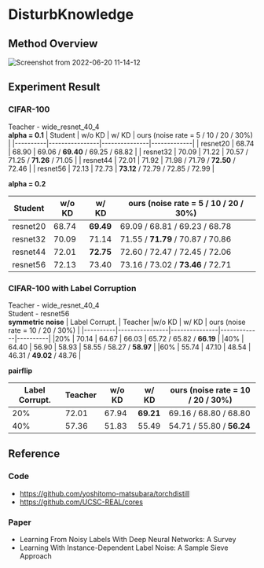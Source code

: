 # DisturbKnowledge
## Method Overview
![Screenshot from 2022-06-20 11-14-12](https://user-images.githubusercontent.com/20153952/174513557-f7834300-c64f-4ee1-8714-21bf0204e69f.png)

## Experiment Result
### CIFAR-100
Teacher - wide_resnet_40_4  
**alpha = 0.1**
|  Student  |  w/o KD | w/ KD |  ours (noise rate = 5 / 10 / 20 / 30%) |
|----------|----------------|---------------|-------------|
| resnet20 | 68.74 | 68.90 | 69.06 / **69.40** / 69.25 / 68.82 | 
| resnet32 | 70.09 | 71.22 | 70.57 / 71.25 / **71.26** / 71.05 |
| resnet44 | 72.01 | 71.92 | 71.98 / 71.79 / **72.50** / 72.46 |
| resnet56 | 72.13 | 72.73 | **73.12** / 72.79 / 72.85 / 72.99 |

**alpha = 0.2**

|  Student  |  w/o KD | w/ KD |  ours (noise rate = 5 / 10 / 20 / 30%) |
|----------|----------------|---------------|-------------|
| resnet20 | 68.74 | **69.49** | 69.09 / 68.81 / 69.23 / 68.78 |
| resnet32 | 70.09 | 71.14 | 71.55 / **71.79** / 70.87 / 70.86 |
| resnet44 | 72.01 | **72.75** | 72.60 / 72.47 / 72.45 / 72.06 |
| resnet56 | 72.13 | 73.40 | 73.16 / 73.02 / **73.46** / 72.71 |

### CIFAR-100 with Label Corruption
Teacher - wide_resnet_40_4  
Student - resnet56  
**symmetric noise**
|  Label Corrupt.  |  Teacher |w/o KD | w/ KD |  ours (noise rate = 10 / 20 / 30%) |
|----------|----------------|---------------|-------------|----------|
|20% | 70.14 | 64.67 | 66.03 | 65.72 / 65.82 / **66.19** |
|40% | 64.40 | 56.90 | 58.93 | 58.55 / 58.27 / **58.97** |
|60% | 55.74 | 47.10 | 48.54 | 46.31 / **49.02** / 48.76 |

**pairflip**

|  Label Corrupt.  |  Teacher |w/o KD | w/ KD |  ours (noise rate = 10 / 20 / 30%) |
|----------|----------------|---------------|-------------|----------|
|20% | 72.01 | 67.94 | **69.21** | 69.16 / 68.80 / 68.80 |
|40% | 57.36 | 51.83 | 55.49 | 54.71 / 55.80 / **56.24** |

## Reference
### Code
* https://github.com/yoshitomo-matsubara/torchdistill
* https://github.com/UCSC-REAL/cores
### Paper
- Learning From Noisy Labels With Deep Neural Networks: A Survey
- Learning With Instance-Dependent Label Noise: A Sample Sieve Approach
